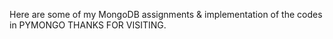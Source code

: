 Here are some of my MongoDB assignments & implementation of the codes in PYMONGO
THANKS FOR VISITING.
